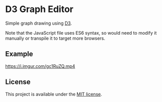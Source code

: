 # D3 Graph Editor

Simple graph drawing using [D3](//d3js.org).

Note that the JavaScript file uses ES6 syntax, so would need to modify it
manually or transpile it to target more browsers.

## Example

https://i.imgur.com/gc1RuZQ.mp4

## License

This project is available under the [MIT license](LICENSE.txt).
